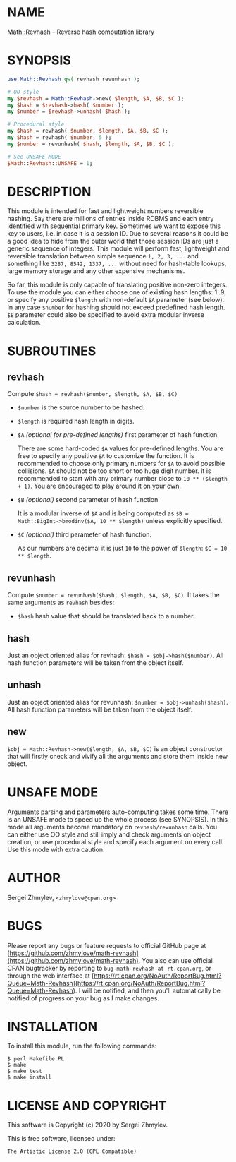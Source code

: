 # NAME

Math::Revhash - Reverse hash computation library

# SYNOPSIS

```perl
use Math::Revhash qw( revhash revunhash );

# OO style
my $revhash = Math::Revhash->new( $length, $A, $B, $C );
my $hash = $revhash->hash( $number );
my $number = $revhash->unhash( $hash );

# Procedural style
my $hash = revhash( $number, $length, $A, $B, $C );
my $hash = revhash( $number, 5 );
my $number = revunhash( $hash, $length, $A, $B, $C );

# See UNSAFE MODE
$Math::Revhash::UNSAFE = 1;
```

# DESCRIPTION

This module is intended for fast and lightweight numbers reversible hashing.
Say there are millions of entries inside RDBMS and each entry identified with
sequential primary key.
Sometimes we want to expose this key to users, i.e. in case it is a session ID.
Due to several reasons it could be a good idea to hide from the outer world
that those session IDs are just a generic sequence of integers.
This module will perform fast, lightweight and reversible translation between
simple sequence `1, 2, 3, ...` and something like `3287, 8542, 1337, ...`
without need for hash-table lookups, large memory storage and any other
expensive mechanisms.

So far, this module is only capable of translating positive non-zero integers.
To use the module you can either choose one of existing hash lengths: 1..9, or
specify any positive `$length` with non-default `$A` parameter (see below).
In any case `$number` for hashing should not exceed predefined hash length.
`$B` parameter could also be specified to avoid extra modular inverse
calculation.

# SUBROUTINES

## revhash

Compute `$hash = revhash($number, $length, $A, $B, $C)`

- `$number` is the source number to be hashed.
- `$length` is required hash length in digits.
- `$A` _(optional for pre-defined lengths)_ first parameter of hash
function.

    There are some hard-coded `$A` values for pre-defined lengths.
    You are free to specify any positive `$A` to customize the function.
    It is recommended to choose only primary numbers for `$A` to avoid possible
    collisions.
    `$A` should not be too short or too huge digit number.
    It is recommended to start with any primary number close to
    `10 ** ($length + 1)`.
    You are encouraged to play around it on your own.

- `$B` _(optional)_ second parameter of hash function.

    It is a modular inverse of `$A` and is
    being computed as `$B = Math::BigInt->bmodinv($A, 10 ** $length)` unless
    explicitly specified.

- `$C` _(optional)_ third parameter of hash function.

    As our numbers are decimal it is just `10` to the power of `$length`:
    `$C = 10 ** $length`.

## revunhash

Compute `$number = revunhash($hash, $length, $A, $B, $C)`.
It takes the same arguments as `revhash` besides:

- `$hash` hash value that should be translated back to a number.

## hash

Just an object oriented alias for revhash: `$hash = $obj->hash($number)`.
All hash function parameters will be taken from the object itself.

## unhash

Just an object oriented alias for revunhash:
`$number = $obj->unhash($hash)`.
All hash function parameters will be taken from the object itself.

## new

`$obj = Math::Revhash->new($length, $A, $B, $C)` is an object constructor
that will firstly check and vivify all the arguments and store them inside
new object.

# UNSAFE MODE

Arguments parsing and parameters auto-computing takes some time.
There is an UNSAFE mode to speed up the whole process (see SYNOPSIS).
In this mode all arguments become mandatory on `revhash/revunhash` calls.
You can either use OO style and still imply and check arguments on object
creation, or use procedural style and specify each argument on every call.
Use this mode with extra caution.

# AUTHOR

Sergei Zhmylev, `<zhmylove@cpan.org>`

# BUGS

Please report any bugs or feature requests to official GitHub page at
[https://github.com/zhmylove/math-revhash](https://github.com/zhmylove/math-revhash).
You also can use official CPAN bugtracker by reporting to
`bug-math-revhash at rt.cpan.org`, or through the web interface at
[https://rt.cpan.org/NoAuth/ReportBug.html?Queue=Math-Revhash](https://rt.cpan.org/NoAuth/ReportBug.html?Queue=Math-Revhash).
I will be notified, and then you'll automatically be notified of progress
on your bug as I make changes.

# INSTALLATION

To install this module, run the following commands:

    $ perl Makefile.PL
    $ make
    $ make test
    $ make install

# LICENSE AND COPYRIGHT

This software is Copyright (c) 2020 by Sergei Zhmylev.

This is free software, licensed under:

    The Artistic License 2.0 (GPL Compatible)
